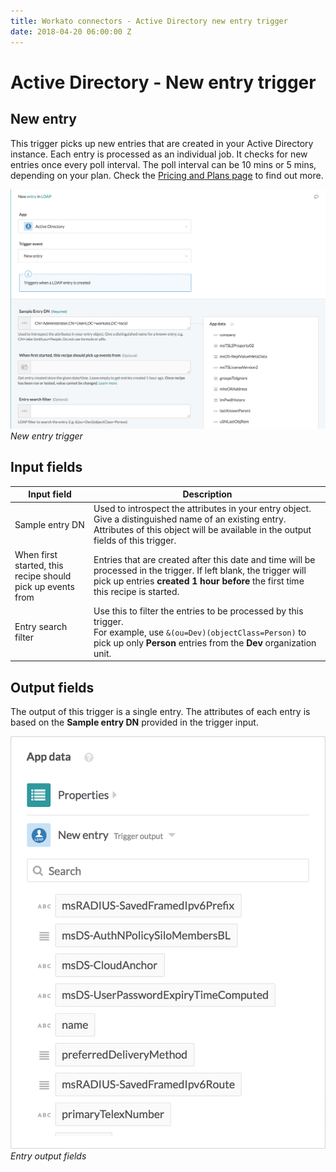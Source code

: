 ```yaml
---
title: Workato connectors - Active Directory new entry trigger
date: 2018-04-20 06:00:00 Z
---
```


# Active Directory - New entry trigger

## New entry
This trigger picks up new entries that are created in your Active Directory instance. Each entry is processed as an individual job. It checks for new entries once every poll interval. The poll interval can be 10 mins or 5 mins, depending on your plan. Check the [Pricing and Plans page](https://www.workato.com/pricing?audience=general) to find out more.

![New entry trigger](/assets/images/active_directory/new_entry_trigger.png)
*New entry trigger*

## Input fields

<table class="unchanged rich-diff-level-one">
  <thead>
    <tr>
        <th width='25%'>Input field</th>
        <th>Description</th>
    </tr>
  </thead>
  <tbody>
    <tr>
      <td>Sample entry DN</td>
      <td>
        Used to introspect the attributes in your entry object. Give a distinguished name of an existing entry. Attributes of this object will be available in the output fields of this trigger.
      </td>
    </tr>
    <tr>
      <td>When first started, this recipe should pick up events from</td>
      <td>
        Entries that are created after this date and time will be processed in the trigger. If left blank, the trigger will pick up entries <b>created 1 hour before</b> the first time this recipe is started.
      </td>
    </tr>
    <tr>
      <td>Entry search filter</td>
      <td>
        Use this to filter the entries to be processed by this trigger.<br>
        For example, use <code>&(ou=Dev)(objectClass=Person)</code> to pick up only <b>Person</b> entries from the <b>Dev</b> organization unit.
      </td>
    </tr>
  </tbody>
</table>

## Output fields
The output of this trigger is a single entry. The attributes of each entry is based on the **Sample entry DN** provided in the trigger input.

![Entry output fields](/assets/images/active_directory/entry_output_schema.png)
*Entry output fields*

